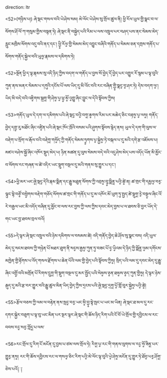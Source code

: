 direction: ltr

<52>(གཉིས་པ།) ཞེ་སྡང་གསལ་བའི་ཡེ་ཤེས་སམ། མེ་ལོང་ཡེ་ཤེས་སུ་གྲོལ་ཚུལ་ནི། ཕྱི་རོལ་ཡུལ་གྱི་སྣང་བ་ལ་སོགས་ཤོ་ལོ་ཀ་གསུམ་གྱིས་བསྟན་ཏེ། ཞེ་སྡང་ནི་བསྐྱེད་པའི་རིམ་པ་ལས་འཁྲུལ་པར་བཤད་པས་ནང་སེམས་མེད་རླུང་མཁྲིས་སོགས་འདུ་བའི་ནད་དང་། ཕྱི༵་རོལ༵་གྱི་སེམས་མེད་འབྱུང་བཞིའི་གནོད་པ་སེམས་ཅན་དགྲས་གནོད་པ་སོགས་གནོད་སྐྱེལ་བའི་ཡུལ༵་རྣམས་ལ་དམིགས་ཏེ། 

<52>སྔོན་ཕྱི་ད་ལྟ་རྣམས་སུ་འདི་ཉིད་ཀྱིས་བདག་ལ་གནོད་པ་བྱས་སོ་བྱེད་དོ་བྱེད་པར་འགྱུར་རོ་སྙམ་པ་ལྟ་བུའི་ཀུན་ནས་མནར་སེམས་པ་དགུའི་དངོས་པོ་ལས་ཡིད་དུ་མི་འོང་བའི་རང་བཞིན་གྱི༵་སྣང༵་བ༵་ཤར་ཏེ། དེས་བདག་ལ༵་། ཡིད་མི་བདེ་བའི་འཇི༵གས་སྐྲག༵་གི་ཤེས༵་པ༵་ཕྲ༵་མོ༵་འ༵གྱུ་ཞིང་བྱུང་ལ་དེའི་སྟོབས་ཀྱིས།  

<53>གནོད་ཡུལ་དེ་དག་ལ་དམིགས་པའི་ཞེ་སྡང༵་བའི༵་བག༵་ཆ༵གས་རིམ་པར་མཆེད་ཅིང་བརྟས༵་པ༵་ལས༵། གནོད་བྱེད་དགྲ༵་རུ་མཐོང་ཞིང་འཛི༵ན་པའི་ཞེ་སྡང་ཁོང་ཁྲོའི་བསམ་པའི་ཤུགས་སྟོབས་རྙེད་ནས། ཡུལ་དེ་དག་གི་ལུས་ལ་བརྡེག་པ་སྲོག་ལ་རྒོལ་བའི་བརྡེག༵་གསོ༵ད་ཀྱི་གནོད་སེམས་ཧྲ༵གས་པ༵་སྐྱེས༵་ཏེ་བསྐལ་པ་དུ་མའི་དགེ་རྩ་འཇོམས་པ། མཛའ་བཤེས་སྐྱོ་ཞིང་འཁོར་སྡུད་མེད་པ། ཉིན་མཚན་དུ་ལུས་སེམས་བདེ་བའི་འདུ་ཤེས་མེད་པས་འདོད་ཡོན་མི་མྱོང་བ་སོགས་རང་གཞན་ལ་ཚེ་འདིར་ཡང་སྡུག་བསྔལ་དུ་མའི་གནས་སུ་གྱུར་པ་དང་། 

<54>ཕྱི་མར་ཡང་ཞེ༵་སྡང༵་དེའི་རྣམ་སྨིན་དང་རྒྱུ་མཐུན་སོགས་ཀྱི་འབྲས༵་བུ༵་སྨིན༵་པའི༵་ཚེ༵་ན། ཚ་གྲང་གི་དམྱལ༵་བར༵་ལྟུང་སྟེ་བཙོ༵་བསྲེ༵གས་བརྡེག་གཅོད་སོགས་ཚ་གྲང་གི་གནོད་པ་དུ་མ་འཁོར་མོ་ཡུག་ཏུ་སྤྱད་ཚེ་སྡུག༵་རེ༵་བསྔ༵ལ་ཞིང་འོ་རེ་བརྒྱལ་ཡང་མི་འདོད་བཞིན་དུ་མྱོང་བ་ལས་རང་བྱས་ཀྱི་ལས་ཀྱིས་དབང་མེད་བྱས་པ་ལ་ཐབས་ཅི་བྱར་ཡོད་དེ་གང་ཡང་བྱ་ཐབས་བྲལ་བའོ།

<55>དེ་ལྟར་ཞེ་སྡང་འཁྲུལ་བའི་ཉེས་དམིགས་ལ་བསམས་ཚེ། འདི་གནོད་བྱེད་ཆེ་ཤོས་སུ་སྣང་བས། འདི་ཡུལ་མེད་དུ་སངས་ཐབས་ཀྱི་གཉེན་པོ་མཐར་ཐུག་ནི་སང༵ས་རྒྱས༵་ཀུན་ཏུ་བཟང་པོ་ང༵་ཡི༵འམ་དེ་ཉིད་ཀྱི་སྨོན༵་ལ༵མ་དགོངས་མཁྱེན་གྱི་རྟོགས་པ་འོད་གསལ་རྫོགས་པ་ཆེན་པོའི་ལམ་གྱི་བྱེད་པའི་སྟོབས་ཀྱིས༵། སྲིད་པའི་ལམ་དུ་དབང་མེད་དུ་རྒྱུ་ཞིང་འགྲོ༵་བའི་མགྲོན་པོ་རིགས་དྲུག༵་གི་སྡུག་བསྔལ་དུ་མར་སྤྱོད་པའི་སེམ༵ས་ཅ༵ན་ཐམ༵ས་ཅ༵ད་ཀུན་གྱིས༵། དེ་ལྟར་ཉེས་རྒུད་དུ་མའི་རྩ་བར་གྱུར་བའི་རྒྱུ་ཚུལ་མིན་ཡིད་བྱེད་ཀྱིས་དྲངས་པའི་ཞེ༵་སྡང༵་དྲག༵་པོ༵་གློ་བུར་སྐྱེས༵་པའི༵་ཚེ༵། 

<55>རྩོལ་བཅས་ཀྱི་ལམ་ལ་བརྟེན་ནས་སྤང༵་བར༵་ཡང་མི༵་བྱ༵་སྟེ་སྤང་པ་ཡང་མ་ཡིན། ཞེ་སྡང་ཐ་མལ་དུ་རང་དགར་སྐྱེར་བཅུག་པ་ལྟ་བུ་ཡང་མིན་པར་སྔར་ལྟར་ཞེ་སྡང་གི་ཆོས་ཉིད་རིག་པའི་ངོ་བོ་ཡེ་གྲོལ་གྱི་དབྱིངས་ལ་རང་བབས་རང༵་སར༵་ཀློད༵་པ་ལས་

<56>རང་གྲོལ་དུ་རིག་ངོ་མངོན་དུ་བྱས་པ་ཙམ་ལས་གྲོལ་ཏེ། རིག༵་པ༵་རང་གི་གནས་ལུགས་ལ་རང༵་སོ༵་ཟིན༵་པར་གྱུར༵་ནས༵། རང་གི་ཆོས་དབྱིངས་རང་ལ་གསལ༵་ཅིང་རིག་པའི༵་མེ་ལོང་ལྟ་བུའི་ཡེ༵་ཤེས༵་མངོན་དུ་གྱུར་ཏེ་ཐོབ༵་པར༵་ཤོག༵་ཅེས་པའོ༑ ༑
